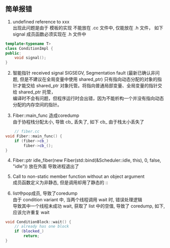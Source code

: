 ## 简单报错
1. undefined reference to xxx     
出现此问题是由于 模板的实现 不能放在 .cc 文件中, 仅能放在 .h 文件， 
如下 signal 成员函数必须实现在 .h 文件中 
``` cpp
template<typename T>
class ConditionImpl {
public:
    void signal();
}
```

2. 智能指针 received signal SIGSEGV, Segmentation fault  (最新已确认非问题, 但是不建议在全局变量中使用 shared_ptr)
只有指向动态分配的对象的指针才能交给 shared_ptr 对象托管。将指向普通局部变量、全局变量的指针交给 shared_ptr 托管，  
编译时不会有问题，但程序运行时会出错，因为不能析构一个并没有指向动态分配的内存空间的指针。

3. Fiber::main_func 造成coredump  
由于协程栈分配太小, 导致 cb_ 丢失了, 如下 cb_ 由于栈太小丢失了  
``` cpp  
    // fiber.cc 
void Fiber::main_func() {
    if (fiber->cb_)
        fiber->cb_();
}
```


4. Fiber::ptr idle_fiber(new Fiber(std::bind(&Scheduler::idle, this), 0, false, "idle")) 
放在外面 导致进程退出了 

5. Call to non-static member function without an object argument   
成员函数定义为非静态, 但是调用却用了静态的 :: 

6. list中pop成员, 导致了coredump   
由于 condition variant 中, 当两个线程调用 wait 时, 错误处理逻辑   
导致其中一个线程未成功 wait, 获取了 list 中的空值, 导致了 coredump, 
如下, 应该允许重复 wait 
``` cpp
void ConditionBlock::wait() { 
    // already has one block
    if (blocked_) 
        return;    
}
```